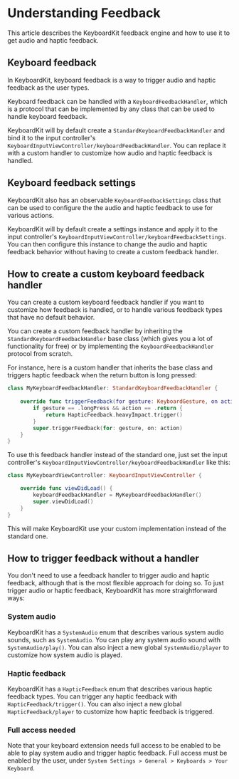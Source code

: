 # Understanding Feedback

This article describes the KeyboardKit feedback engine and how to use it to get audio and haptic feedback. 



## Keyboard feedback

In KeyboardKit, keyboard feedback is a way to trigger audio and haptic feedback as the user types. 

Keyboard feedback can be handled with a ``KeyboardFeedbackHandler``, which is a protocol that can be implemented by any class that can be used to handle keyboard feedback.

KeyboardKit will by default create a ``StandardKeyboardFeedbackHandler`` and bind it to the input controller's ``KeyboardInputViewController/keyboardFeedbackHandler``. You can replace it with a custom handler to customize how audio and haptic feedback is handled.



## Keyboard feedback settings

KeyboardKit also has an observable ``KeyboardFeedbackSettings`` class that can be used to configure the the audio and haptic feedback to use for various actions.

KeyboardKit will by default create a settings instance and apply it to the input controller's ``KeyboardInputViewController/keyboardFeedbackSettings``. You can then configure this instance to change the audio and haptic feedback behavior without having to create a custom feedback handler.



## How to create a custom keyboard feedback handler

You can create a custom keyboard feedback handler if you want to customize how feedback is handled, or to handle various feedback types that have no default behavior.

You can create a custom feedback handler by inheriting the ``StandardKeyboardFeedbackHandler`` base class (which gives you a lot of functionality for free) or by implementing the ``KeyboardFeedbackHandler`` protocol from scratch.

For instance, here is a custom handler that inherits the base class and triggers haptic feedback when the return button is long pressed:

```swift
class MyKeyboardFeedbackHandler: StandardKeyboardFeedbackHandler {
    
    override func triggerFeedback(for gesture: KeyboardGesture, on action: KeyboardAction) {
        if gesture == .longPress && action == .return {
            return HapticFeedback.heavyImpact.trigger()
        }
        super.triggerFeedback(for: gesture, on: action)
    }
}
```

To use this feedback handler instead of the standard one, just set the input controller's ``KeyboardInputViewController/keyboardFeedbackHandler`` like this:

```swift
class MyKeyboardViewController: KeyboardInputViewController {

    override func viewDidLoad() {
        keyboardFeedbackHandler = MyKeyboardFeedbackHandler()
        super.viewDidLoad()
    }
}
```

This will make KeyboardKit use your custom implementation instead of the standard one.



## How to trigger feedback without a handler

You don't need to use a feedback handler to trigger audio and haptic feedback, although that is the most flexible approach for doing so. To just trigger audio or haptic feedback, KeyboardKit has more straightforward ways: 

### System audio

KeyboardKit has a ``SystemAudio`` enum that describes various system audio sounds, such as ``SystemAudio``. You can play any system audio sound with ``SystemAudio/play()``. You can also inject a new global ``SystemAudio/player`` to customize how system audio is played.

### Haptic feedback

KeyboardKit has a ``HapticFeedback`` enum that describes various haptic feedback types. You can trigger any haptic feedback with ``HapticFeedback/trigger()``. You can also inject a new global ``HapticFeedback/player`` to customize how haptic feedback is triggered.

### Full access needed

Note that your keyboard extension needs full access to be enabled to be able to play system audio and trigger haptic feedback. Full access must be enabled by the user, under `System Settings > General > Keyboards > Your Keyboard`.
